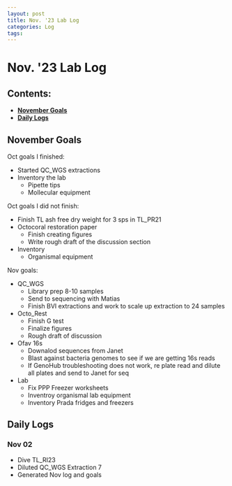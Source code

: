 ```yaml
---
layout: post
title: Nov. '23 Lab Log
categories: Log
tags: 
---
```


# Nov. '23 Lab Log

## Contents:
- [**November Goals**](#goals)  
- [**Daily Logs**](#log)     


## <a name="goals"></a> **November Goals**

Oct goals I finished: 
- Started QC_WGS extractions 
- Inventory the lab 
    - Pipette tips 
    - Mollecular equipment 

Oct goals I did not finish:
- Finish TL ash free dry weight for 3 sps in TL_PR21
- Octocoral restoration paper 
    - Finish creating figures 
    - Write rough draft of the discussion section 
- Inventory
    - Organismal equipment 

Nov goals: 
- QC_WGS
    - Library prep 8-10 samples 
    - Send to sequencing with Matias 
    - Finish BVI extractions and work to scale up extraction to 24 samples
- Octo_Rest
    - Finish G test 
    - Finalize figures
    - Rough draft of discussion 
- Ofav 16s
    - Downalod sequences from Janet
    - Blast against bacteria genomes to see if we are getting 16s reads
    - If GenoHub troubleshooting does not work, re plate read and dilute all plates and send to Janet for seq
- Lab
    - Fix PPP Freezer worksheets
    - Inventroy organismal lab equipment 
    - Inventory Prada fridges and freezers 

## <a name="log"></a> **Daily Logs**

### Nov 02 
- Dive TL_RI23  
- Diluted QC_WGS Extraction 7 
- Generated Nov log and goals



